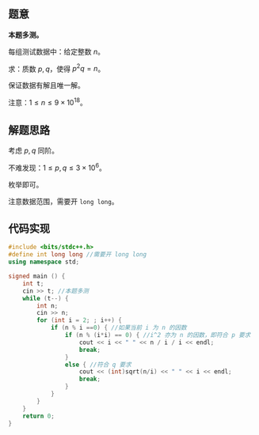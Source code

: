 ## 题意

**本题多测。**

每组测试数据中：给定整数 $n$。

求：质数 $p,q$，使得 $p^2q = n$。

保证数据有解且唯一解。

注意：$1\le n \le 9\times 10^{18}$。

## 解题思路

考虑 $p,q$ 同阶。

不难发现：$1 \le p,q \le 3\times 10^6$。

枚举即可。

注意数据范围，需要开 `long long`。

## 代码实现

```cpp
#include <bits/stdc++.h>
#define int long long //需要开 long long
using namespace std;

signed main () {
    int t;
    cin >> t; //本题多测
    while (t--) {
        int n;
        cin >> n;
        for (int i = 2; ; i++) {
            if (n % i ==0) { //如果当前 i 为 n 的因数
                if (n % (i*i) == 0) { //i^2 亦为 n 的因数，即符合 p 要求
                    cout << i << " " << n / i / i << endl;
                    break;
                }
                else { //符合 q 要求
                    cout << (int)sqrt(n/i) << " " << i << endl;
                    break;
                }
            }
        }
    }
    return 0;
}
```


